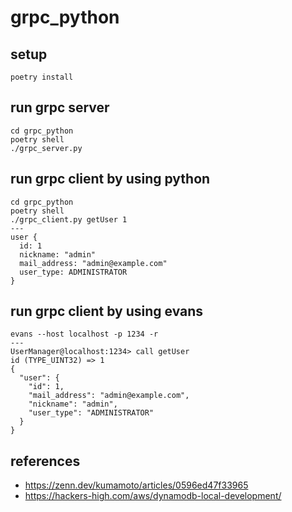 # grpc_python

## setup

```
poetry install
```

## run grpc server

```
cd grpc_python
poetry shell
./grpc_server.py
```

## run grpc client by using python

```
cd grpc_python
poetry shell
./grpc_client.py getUser 1
---
user {
  id: 1
  nickname: "admin"
  mail_address: "admin@example.com"
  user_type: ADMINISTRATOR
}
```

## run grpc client by using evans
```
evans --host localhost -p 1234 -r
---
UserManager@localhost:1234> call getUser
id (TYPE_UINT32) => 1
{
  "user": {
    "id": 1,
    "mail_address": "admin@example.com",
    "nickname": "admin",
    "user_type": "ADMINISTRATOR"
  }
}
```

## references

- https://zenn.dev/kumamoto/articles/0596ed47f33965
- https://hackers-high.com/aws/dynamodb-local-development/
